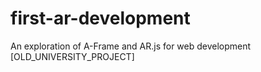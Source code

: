 # first-ar-development
An exploration of A-Frame and AR.js for web development
[OLD_UNIVERSITY_PROJECT]